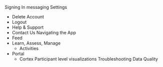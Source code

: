 Signing In
messaging
Settings
- Delete Account
- Logout
- Help & Support
- Contact Us
Navigating the App
- Feed
- Learn, Assess, Manage
    - Activities
- Portal
    - Cortex Participant level visualizations
Troubleshooting Data Quality
